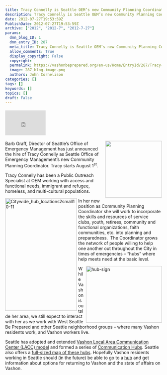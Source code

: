 ```yaml
---
title: Tracy Connelly is Seattle OEM’s new Community Planning Coordinator
description: Tracy Connelly is Seattle OEM’s new Community Planning Coordinator
date: 2012-07-27T19:53:59Z
PublishDate: 2012-07-27T19:53:59Z
archive: ["2012", "2012-7", "2012-7-27"]
params:
  dnn_blog_ID: 1
  dnn_entry_ID: 287
  meta_title: Tracy Connelly is Seattle OEM’s new Community Planning Coordinator
  allow_comments: True
  display_copyright: False
  copyright:
  permalink: https://vashonbeprepared.org/en-us/Home/EntryId/287/Tracy-Connelly-is-Seattle-OEM-rsquo-s-new-Community-Planning-Coordinator
  image: 287_blog-image.png
  authors: John Cornelison
categories: []
tags: []
keywords: []
topics: []
draft: False
---
```


<div class="wlWriterHeaderFooter" style="float:none; margin:0px; padding:4px 0px 4px 0px;"><iframe src="http://www.facebook.com/widgets/like.php?href=http://vashonbeprepared.org/News/Blogs/VashonPreparedness/tabid/164/EntryId/287/Tracy-Connelly-is-Seattle-OEM-rsquo-s-new-Community-Planning-Coordinator.aspx" scrolling="no" frameborder="0" style="border:none; width:130px; height:80px"></iframe></div><p><img style="margin: 0px 0px 5px 5px; display: inline; float: right" align="right" src="http://m4.licdn.com/media/p/4/000/179/005/1a1cbcc.jpg" width="182" height="182" /></p>  <p>Barb Graff, Director of Seattle’s Office of Emergency Management has just announced the hire of Tracy Connelly as Seattle Office of Emergency Management’s new Community Planning Coordinator. Tracy starts August 1<sup>st</sup>.</p>  <p>Tracy Connelly has been a Public Outreach Specialist at OEM working with access and functional needs, immigrant and refugee, homeless, and multi-cultural populations. </p>  <p><a href="./images/287/b62dac7c74e8_A888-Citywide_hub_locations2small10-11_2.png"><img style="background-image: none; border-bottom: 0px; border-left: 0px; margin: 0px 5px 5px 0px; padding-left: 0px; padding-right: 0px; display: inline; float: left; border-top: 0px; border-right: 0px; padding-top: 0px" title="Citywide_hub_locations2small10-11" border="0" alt="Citywide_hub_locations2small10-11" align="left" src="./images/287/b62dac7c74e8_A888-Citywide_hub_locations2small10-11_thumb.png" width="230" height="362" /></a>In her new position as Community Planning Coordinator she will work to incorporate the skills and resources of service clubs, youth, retirees, community and functional organizations, faith communities, etc. into planning and preparedness.&#160; The Coordinator grows the network of people willing to help one another out throughout the City in times of emergencies – “hubs” where help meets need at the basic level.</p>  <p><a href="./images/287/b62dac7c74e8_A888-hub-sign_2.jpg"><img style="background-image: none; border-bottom: 0px; border-left: 0px; margin: 0px 0px 5px 5px; padding-left: 0px; padding-right: 0px; display: inline; float: right; border-top: 0px; border-right: 0px; padding-top: 0px" title="hub-sign" border="0" alt="hub-sign" align="right" src="./images/287/b62dac7c74e8_A888-hub-sign_thumb.jpg" width="244" height="182" /></a>While Vashon is outside her area, we still expect to interact with her as we work with West Seattle Be Prepared and other Seattle neighborhood groups – where many Vashon residents work, and Vashon workers live.</p>  <p>Seattle has adopted and extended <a href="/Partners/VMIRC/LACC.aspx" target="_blank">Vashon Local Area Communication Center (LACC) model</a> and formed a series of <a href="http://westseattle.bepreparedseattle.info/site/page3.aspx" target="_blank">Communication Hubs</a>. Seattle also offers a <a href="http://www.seattle.gov/emergency/prepare/neighborhood/documents/Citywide_hub_locations2small10-11.pdf" target="_blank">full-sized map of these hubs</a>. Hopefully Vashon residents working in Seattle should (in the future) be able to go to a <a href="http://thelaurelhurstblog.blogspot.com/2012/05/northeast-seattle-emergency-prep.html" target="_blank">hub</a> and get information about options for returning to Vashon and the state of affairs on Vashon.</p>
